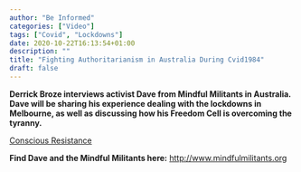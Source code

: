 ```yaml
---
author: "Be Informed"
categories: ["Video"]
tags: ["Covid", "Lockdowns"]
date: 2020-10-22T16:13:54+01:00
description: ""
title: "Fighting Authoritarianism in Australia During Cvid1984"
draft: false
---
```


**Derrick Broze interviews activist Dave from Mindful Militants in Australia. Dave will be sharing his experience dealing with the  lockdowns in Melbourne, as well as discussing how his Freedom Cell is  overcoming the tyranny.**

[Conscious Resistance](https://theconsciousresistance.com/fighting-authoritarianism-in-australia-during-cvid1984/)

**Find Dave and the Mindful Militants here:** http://www.mindfulmilitants.org